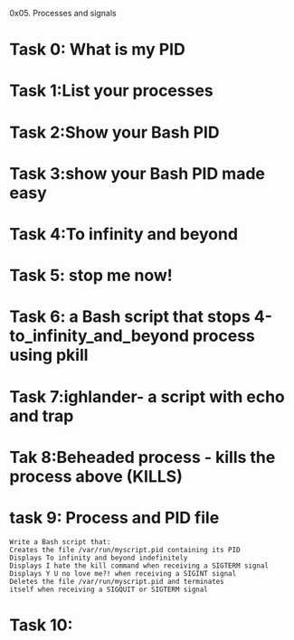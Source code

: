 0x05. Processes and signals
# Task 0: What is my PID
# Task 1:List your processes
# Task 2:Show your Bash PID
# Task 3:show your Bash PID made easy
# Task 4:To infinity and beyond
# Task 5: stop me now!
# Task 6: a Bash script that stops 4-to_infinity_and_beyond process using pkill
# Task 7:ighlander- a script with echo and trap
# Tak  8:Beheaded process - kills the process above (KILLS)
# task 9: Process and PID file
    Write a Bash script that:
    Creates the file /var/run/myscript.pid containing its PID
    Displays To infinity and beyond indefinitely
    Displays I hate the kill command when receiving a SIGTERM signal
    Displays Y U no love me?! when receiving a SIGINT signal
    Deletes the file /var/run/myscript.pid and terminates
    itself when receiving a SIGQUIT or SIGTERM signal
# Task 10:

